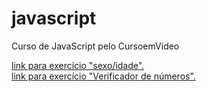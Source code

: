 # javascript
 Curso de JavaScript pelo CursoemVideo

 <a href="https://denisvalmeida.github.io/javascript/Exercicios/Exerc%C3%ADcioPratico/ex015b/exP.html" target="_blank"> link para exercício "sexo/idade". </a>
<br>
 <a href="https://denisvalmeida.github.io/javascript/Exercicios/Aula16_ex/exercicio/exP.html" target="_blank"> link para exercício "Verificador de números". </a>
